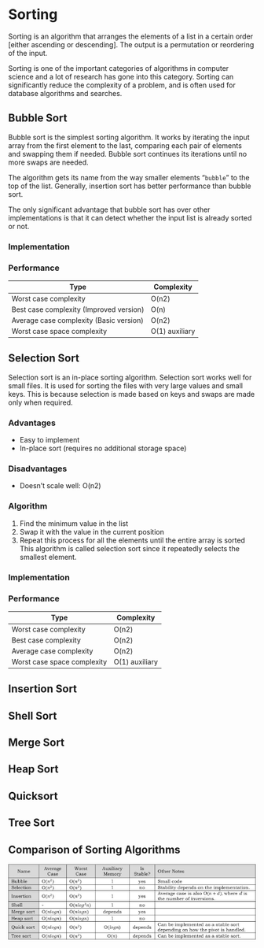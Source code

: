 # Sorting

Sorting is an algorithm that arranges the elements of a list in a certain order [either ascending or descending]. The output is a permutation or reordering of the input.

Sorting is one of the important categories of algorithms in computer science and a lot of research has gone into this category. Sorting can significantly reduce the complexity of a problem, and is often used for database algorithms and searches.

## Bubble Sort

Bubble sort is the simplest sorting algorithm. It works by iterating the input array from the first element to the last, comparing each pair of elements and swapping them if needed. Bubble sort continues its iterations until no more swaps are needed.

The algorithm gets its name from the way smaller elements “`bubble`” to the top of the list. Generally, insertion sort has better performance than bubble sort.

The only significant advantage that bubble sort has over other implementations is that it can detect whether the input list is already sorted or not.

### Implementation

### Performance


| Type                                    | Complexity     |
| ----------------------------------------- | ---------------- |
| Worst case complexity                   | O(n2)          |
| Best case complexity (Improved version) | O(n)           |
| Average case complexity (Basic version) | O(n2)          |
| Worst case space complexity             | O(1) auxiliary |

## Selection Sort

Selection sort is an in-place sorting algorithm. Selection sort works well for small files. It is used for sorting the files with very large values and small keys. This is because selection is made based on keys and swaps are made only when required.

### Advantages
- Easy to implement
- In-place sort (requires no additional storage space)
### Disadvantages
- Doesn’t scale well: O(n2)

### Algorithm
1.  Find the minimum value in the list
2.  Swap it with the value in the current position
3.  Repeat this process for all the elements until the entire array is sorted This algorithm is called selection sort since it repeatedly selects the smallest element.

### Implementation

### Performance

| Type                                    | Complexity     |
| ----------------------------------------- | ---------------- |
| Worst case complexity                   | O(n2)          |
| Best case complexity     | O(n2)
| Average case complexity | O(n2)          |
| Worst case space complexity             | O(1) auxiliary |



## Insertion Sort

## Shell Sort

## Merge Sort

## Heap Sort

## Quicksort

## Tree Sort

## Comparison of Sorting Algorithms

<img src="./images/Comparison of Sorting Algorithms.png" width="1000"  />
